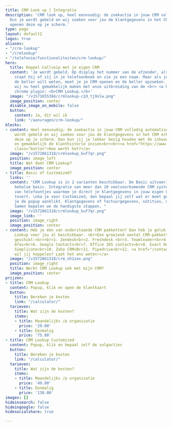 ```yaml
---
title: CRM Look up | Integratie
description: 'CRM look up, heel eenvoudig: de zoekactie in jouw CRM volledig automatiseren!
  Dus je wordt gebeld en wij zoeken voor jou de klantgegevens in het CRM erbij en
  openen deze op je scherm.'
type: page
layout: default2
logos: true
aliases:
- "/crm-lookup"
- "/crmlookup"
- "/telefonie/functionaliteiten/crm-lookup/"
hero:
  title: Koppel Callvoip met je eigen CRM
  content: 'Je wordt gebeld. Op display het nummer van de afzender, als je geluk hebt
    staat hij of zij in je telefoonboek en zie je een naam. Maar als je alles van
    de beller wilt weten, moet je je CRM openen en de beller opzoeken. Dat kunnen
    wij nu heel gemakkelijk maken met onze uitbreiding van de <br> <a href="/clicktodial">Click-to-Dial</a>
    chrome plugin: <b>CRM Lookup.</b>'
  image: "/v1571655384/crmlookup-c2d_tj9slw.png"
  image_position: center
  disable_image_on_mobile: false
  button:
    content: Ja, dit wil ik
    link: "/aanvragen/crm-lookup/"
blocks:
- content: Heel eenvoudig; de zoekactie in jouw CRM volledig automatiseren! Dus je
    wordt gebeld en wij zoeken voor jou de klantgegevens in het CRM erbij en openen
    deze op je scherm. Dan kun jij je lekker bezig houden met de inhoud van het gesprek
    en gemakkelijk de klanthistorie inzien<br><br><a href="https://www.callvoip.nl/ondersteuning/integraties/handleiding-crm-lookup"
    class="button">Hoe werkt het?</a>
  image: "/v1572861318/crmlookup_kuf7qr.png"
  position: image_left
  title: Wat doet CRM Lookup?
  image_position: center
- title: Basic of Customized?
  links: ''
  content: "CRM Lookup is in 2 varianten beschikbaar. De Basic uitvoering is alles
    behalve basic. Integratie van meer dan 10 veelvoorkomende CRM systemen, popups
    van telefoontjes waarmee je direct je klantgegevens in jouw eigen CRM tevoorschijn
    tovert. \nGa je voor Customized, dan bepaal jij zelf wat er moet gebeuren wanneer
    je de popup aanklikt. Klantgegevens of factuurgegevens, notities, noem maar op.
    Samen bepalen we de handigste stappen. "
  image: "/v1572861318/crmlookup_kuf7qr.png"
  image_link: ''
  position: image_right
  image_position: center
- content: Heb je één van onderstaande CRM pakketten? Dan heb je geluk en is de CRM
    Lookup voor jou al beschikbaar. <br>Een groeiend aantal CRM-pakketten is hiervoor
    geschikt:<br><br>1. Zendesk<br>2. Freshdesk <br>3. Teamleader<br>4. Salesforce<br>5.
    Afas<br>6. Google Contacts<br>7. Office 365 contacts<br>8. Exact Online<br>9.
    Simplicate<br>10. Zoho CRM<Br>11. Pipedrive<br>12. <a href="/contact/"> Welk pakket
    wil jij koppelen? Laat het ons weten!</a>
  image: "/v1572861318/crm_nh1zox.png"
  position: image_right
  title: Werkt CRM Lookup ook met mijn CRM?
  image_position: center
prijzen:
- title: CRM Lookup
  content: Popup, klik en open de klantkaart
  button:
    title: Bereken je kosten
    link: "/calculator/"
  tarieven:
    title: Wat zijn de kosten?
    items:
    - title: Maandelijks /p organisatie
      price: '29.00'
    - title: Eenmalig
      price: '75.00'
- title: CRM Lookup Customized
  content: Popup, klik en bepaal zelf de volgacties
  button:
    title: Bereken je kosten
    link: "/calculator/"
  tarieven:
    title: Wat zijn de kosten?
    items:
    - title: Maandelijks /p organisatie
      price: '49.00'
    - title: Eenmalig
      price: '130.00'
images: []
hideinsearch: false
hideingoogle: false
hidesocialshare: true

---
```

